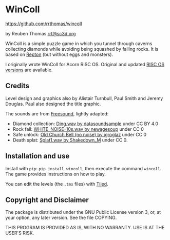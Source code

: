 # WinColl

https://github.com/rrthomas/wincoll  

by Reuben Thomas <rrt@sc3d.org>  

WinColl is a simple puzzle game in which you tunnel through caverns collecting diamonds while avoiding being squashed by falling rocks. It is based on [Repton](https://en.wikipedia.org/wiki/Repton_(video_game)) (but
without eggs and monsters).

I originally wrote WinColl for Acorn RISC OS. Original and updated [RISC OS versions](<https://github.com/rrthomas/wincoll/RISC OS.md>) are available.


## Credits

Level design and graphics also by Alistair Turnbull, Paul Smith and Jeremy
Douglas. Paul also designed the title graphic.

The sounds are from [Freesound](https://freesound.org), lightly adapted:

+ Diamond collection: [Ding.wav by datasoundsample](https://freesound.org/s/638638/) under CC BY 4.0
+ Rock fall: [WHITE_NOISE-10s.wav by newagesoup](https://freesound.org/s/349315/) under CC 0
+ Safe unlock: [Old Church Bell (no noise) by igroglaz](https://freesound.org/s/633208/) under CC 0
+ Death splat: [Splat1.wav by Shakedown_M](https://freesound.org/s/685205/) under CC 0.


## Installation and use

Install with `pip`: `pip install wincoll`, then execute the command `wincoll`. The game provides instructions on how to play.

You can edit the levels (the `.tmx` files) with [Tiled](https://www.mapeditor.org/).


## Copyright and Disclaimer

The package is distributed under the GNU Public License version 3, or, at
your option, any later version. See the file COPYING.

THIS PROGRAM IS PROVIDED AS IS, WITH NO WARRANTY. USE IS AT THE USER'S RISK.
